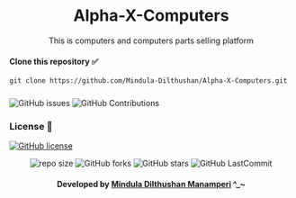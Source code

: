 <div align="center">

# Alpha-X-Computers

This is computers and computers parts selling platform

  
</div>

#### Clone this repository ✅
```md
git clone https://github.com/Mindula-Dilthushan/Alpha-X-Computers.git
```
###

![GitHub issues](https://img.shields.io/github/issues/Mindula-Dilthushan/Alpha-X-Computers?&labelColor=black&color=eb3b5a&label=Issues&logo=issues&logoColor=black&style=for-the-badge)
![GitHub Contributions](https://img.shields.io/github/contributors/Mindula-Dilthushan/Alpha-X-Computers?&labelColor=black&color=8854d0&style=for-the-badge)

### License 📝
[![GitHub license](https://img.shields.io/github/license/Mindula-Dilthushan/Alpha-X-Computers?&labelColor=black&color=3867d6&style=for-the-badge)](https://github.com/Mindula-Dilthushan/Alpha-X-Computers/blob/master/LICENSE)


<div align="center">

![repo size](https://img.shields.io/github/repo-size/Mindula-Dilthushan/Alpha-X-Computers?label=Repo%20Size&style=for-the-badge&labelColor=black&color=20bf6b)
![GitHub forks](https://img.shields.io/github/forks/Mindula-Dilthushan/Alpha-X-Computers?&labelColor=black&color=0fb9b1&style=for-the-badge)
![GitHub stars](https://img.shields.io/github/stars/Mindula-Dilthushan/Alpha-X-Computers?&labelColor=black&color=f7b731&style=for-the-badge)
![GitHub LastCommit](https://img.shields.io/github/last-commit/Mindula-Dilthushan/Alpha-X-Computers?logo=github&labelColor=black&color=d1d8e0&style=for-the-badge)

</div>

<div align="center"> 

#### Developed by [Mindula Dilthushan Manamperi](http://minduladilthushan.netlify.app/) ^_~
</div>
